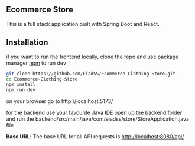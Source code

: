 ## Ecommerce Store
This is a full stack application built with Spring Boot and React.
## Installation
if you want to run the frontend locally, clone the repo and use package manager [npm](https://www.npmjs.com/) to run dev
```bash
git clone https://github.com/EiadSS/Ecommerce-Clothing-Store.git
cd Ecommerce-Clothing-Store
npm install
npm run dev
```
on your browser go to http://localhost:5173/

for the backend use your favourite Java IDE open up the backend folder and run the backend/src/main/java/com/eiadss/store/StoreApplication.java file

**Base URL**: The base URL for all API requests is [http://localhost:8080/api/](http://localhost:8080/api/p)


